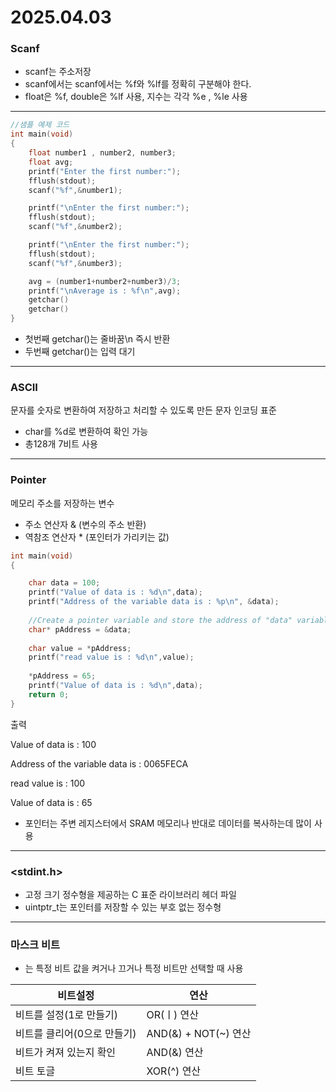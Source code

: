 # 2025.04.03

### Scanf
* scanf는 주소저장
* scanf에서는 scanf에서는 %f와 %lf를 정확히 구분해야 한다.
* float은 %f, double은 %lf 사용, 지수는 각각 %e , %le 사용 
***
```c
//샘플 예제 코드
int main(void)
{
	float number1 , number2, number3;
	float avg;
	printf("Enter the first number:");
	fflush(stdout);
	scanf("%f",&number1);

	printf("\nEnter the first number:");
	fflush(stdout);
	scanf("%f",&number2);

	printf("\nEnter the first number:");
	fflush(stdout);
	scanf("%f",&number3);

	avg = (number1+number2+number3)/3;
	printf("\nAverage is : %f\n",avg);
	getchar()
	getchar()
}
```
* 첫번째 getchar()는 줄바꿈\n 즉시 반환
* 두번째 getchar()는 입력 대기 
***
### ASCII
문자를 숫자로 변환하여 저장하고 처리할 수 있도록 만든 문자 인코딩 표준
* char를 %d로 변환하여 확인 가능 
* 총128개 7비트 사용
***
### Pointer
메모리 주소를 저장하는 변수
* 주소 연산자 & (변수의 주소 반환)
* 역참조 연산자 * (포인터가 가리키는 값)
```c
int main(void)
{

	char data = 100;
	printf("Value of data is : %d\n",data);
	printf("Address of the variable data is : %p\n", &data);
	
	//Create a pointer variable and store the address of "data" variable
	char* pAddress = &data;
	
	char value = *pAddress;
	printf("read value is : %d\n",value);
	
	*pAddress = 65;
	printf("Value of data is : %d\n",data);
	return 0;
}
```
출력

Value of data is : 100

Address of the variable data is : 0065FECA

read value is : 100

Value of data is : 65

* 포인터는 주변 레지스터에서 SRAM 메모리나 반대로 데이터를 복사하는데 많이 사용
***
### <stdint.h>
* 고정 크기 정수형을 제공하는 C 표준 라이브러리 헤더 파일
* uintptr_t는 포인터를 저장할 수 있는 부호 없는 정수형
***
### 마스크 비트 
* 는 특정 비트 값을 켜거나 끄거나 특정 비트만 선택할 때 사용

|비트설정|연산|
|---------------|----------|
|비트를 설정(1로 만들기)|OR(ㅣ) 연산|
|비트를 클리어(0으로 만들기)|AND(&) + NOT(~) 연산|
|비트가 켜져 있는지 확인|AND(&) 연산|
|비트 토글|XOR(^) 연산|






